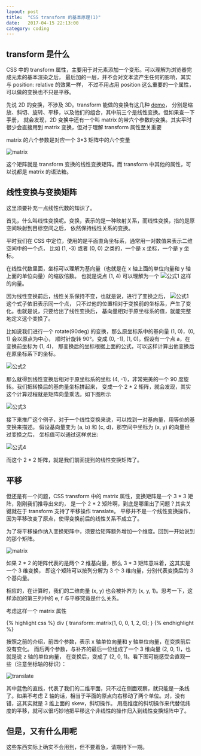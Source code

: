 ```yaml
---
layout: post
title:  "CSS transform 的基本原理(1)"
date:   2017-04-15 22:13:00
category: coding
---
```


## transform 是什么

CSS 中的 transform 属性，主要用于对元素添加一个变形。可以理解为浏览器完成元素的基本渲染之后，
最后加的一层，并不会对文本流产生任何的影响，其实与 position: relative 的效果一样，
不过不用占用 position 这么重要的一个属性，可以做的变换也不只是平移。

先说 2D 的变换，不涉及 3D。transform 能做的变换有这几种 [demo](http://baidu.com)，
分别是缩放、斜切、旋转、平移，以及他们的组合，其中前三个是线性变换。但如果查一下手册，
就会发现，2D 变换中还有一个叫 matrix 的带六个参数的变换。其实平时很少会直接用到 matrix
变换，但对于理解 transform 属性至关重要

matrix 的六个参数是对应一个 3*3 矩阵中的六个变量

![matrix](http://crazydogs.github.io/images/css_transform_matrix.png)

这个矩阵就是 transform 变换的线性变换矩阵。而 transform 中其他的属性，可以说都是
matrix 的语法糖。

## 线性变换与变换矩阵

这里须要补充一点线性代数的知识了。

首先，什么叫线性变换呢。变换，表示的是一种映射关系，而线性变换，指的是原空间映射到目标空间之后，
依然保持线性关系的变换。

平时我们在 CSS 中定位，使用的是平面直角坐标系，通常用一对数值来表示二维空间中的一个点，
比如 (1, -3) 或者 (0, 0) 之类的，一个是 x 坐标，一个是 y 坐标。

在线性代数里面，坐标可以理解为基向量（也就是在 x 轴上面的单位向量和 y 轴上面的单位向量）的缩放倍数。
也就是说点 (1, 4) 可以理解为一个 ![公式1](http://crazydogs.github.io/images/css_transform_1.png)
这样的向量。

因为线性变换前后，线性关系保持不变，也就是说，进行了变换之后，
![公式1](http://crazydogs.github.io/images/css_transform_1.png) 这个式子依旧表示同一个点，
只不过他的位置相对于变换前的坐标系，产生了变化。也就是说，只要给出了线性变换后，
基向量相对于原坐标系的值，就能完整地定义这个变换了。

比如说我们进行一个 rotate(90deg) 的变换，那么原坐标系中的基向量 (1, 0)，(0, 1) 会以原点为中心，
顺时针旋转 90°。变成 (0, -1), (1, 0)。假设有一个点 a，在变换前坐标为 (1, 4)，
那变换后的坐标根据上面的公式，可以这样计算出他变换后在原坐标系下的坐标。

![公式2](http://crazydogs.github.io/images/css_transform_2.png)

那么就得到线性变换后相对于原坐标系的坐标 (4, -1)，非常完美的一个 90 度旋转。我们把转换后的基向量坐标拼起来，
变成一个 2 * 2 矩阵，就会发现，其实这个计算过程就是矩阵向量乘法。如下图所示

![公式3](http://crazydogs.github.io/images/css_transform_3.png)

接下来推广这个例子，对于一个线性变换来说，可以找到一对基向量，用等价的基变换来描述。
假设基向量变为 (a, b) 和 (c, d)，那空间中坐标为 (x, y) 的向量经过变换之后，
坐标值可以通过这样求出:

![公式4](http://crazydogs.github.io/images/css_transform_4.png)

而这个 2 * 2 矩阵，就是我们前面提到的线性变换矩阵了。

## 平移

但还是有一个问题，CSS transform 中的 matrix 属性，变换矩阵是一个 3 * 3 矩阵，刚刚我们推导出来的，
是一个 2 * 2 矩阵啊，到底是哪里出了问题？其实关键就在于 transform 支持了平移操作 translate。
平移并不是一个线性变换操作，因为平移改变了原点，使得变换前后的线性关系不成立了。

为了将平移操作纳入变换矩阵中，须要给矩阵额外增加一个维度。回到一开始说到的那个矩阵。

![matrix](http://crazydogs.github.io/images/css_transform_matrix.png)

如果 2 * 2 的矩阵代表的是两个 2 维基向量，那么 3 * 3 矩阵意味着，这其实是一个 3 维变换，
即这个矩阵可以按列分解为 3 个 3 维向量，分别代表变换后的 3 个基向量。

相应的，在计算时，我们的二维向量 (x, y) 也会被补齐为 (x, y, 1)。思考一下，这样添加的第三列中的 e, f
与平移究竟是什么关系。

考虑这样一个 matrix 属性 

{% highlight css %}
div {
    transform: matrix(1, 0, 0, 1, 2, 0);
}
{% endhighlight %}

按照之前的介绍，前四个参数，表示 x 轴单位向量和 y 轴单位向量，在变换前后没有变化。
而后两个参数，与补齐的最后一位组成了一个 3 维向量 (2, 0, 1)，也就是说 z 轴的单位向量，
在变换后，变成了 (2, 0, 1)。看下图可能感受会直观一些（注意坐标轴的标识）：

![translate](http://crazydogs.github.io/images/css_transform_translate.png)

其中蓝色的直线，代表了我们的二维平面，只不过在侧面观察，就只能是一条线了。如果不考虑 Z
轴的话，相当于平面的原点向右移动了两个单位。对，没有错，这其实就是 3 维上面的 skew，斜切操作。
用高维度的斜切操作来代替低纬度的平移，就可以很巧妙地把平移这个非线性的操作归入到线性变换矩阵中了。

## 但是，又有什么用呢

这些东西实际上确实不会用到，但不要着急，请期待下一期。